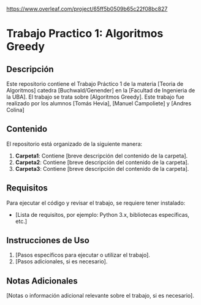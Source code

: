 https://www.overleaf.com/project/65ff5b0509b65c22f08bc827

# Trabajo Practico 1: Algoritmos Greedy

## Descripción
Este repositorio contiene el Trabajo Práctico 1 de la materia [Teoria de Algoritmos] catedra [Buchwald/Genender] en la [Facultad de Ingenieria de la UBA]. El trabajo se trata sobre [Algoritmos Greedy].
Este trabajo fue realizado por los alumnos [Tomás Hevia], [Manuel Campoliete] y [Andres Colina]

## Contenido
El repositorio está organizado de la siguiente manera:

1. **Carpeta1**: Contiene [breve descripción del contenido de la carpeta].
2. **Carpeta2**: Contiene [breve descripción del contenido de la carpeta].
3. **Carpeta3**: Contiene [breve descripción del contenido de la carpeta].

## Requisitos
Para ejecutar el código y revisar el trabajo, se requiere tener instalado:
- [Lista de requisitos, por ejemplo: Python 3.x, bibliotecas específicas, etc.]

## Instrucciones de Uso
1. [Pasos específicos para ejecutar o utilizar el trabajo].
2. [Pasos adicionales, si es necesario].

## Notas Adicionales
[Notas o información adicional relevante sobre el trabajo, si es necesario].
